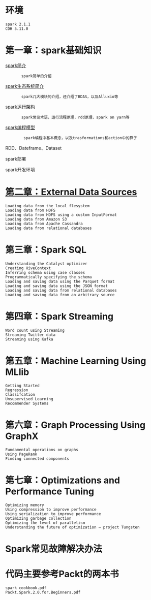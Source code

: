 # 环境
    
    spark 2.1.1
    CDH 5.11.0

# 第一章：spark基础知识

   [spark简介](https://github.com/jimmy-src/spark-learning/blob/master/%E7%AC%AC%E4%B8%80%E7%AB%A0%EF%BC%9Aspark%E5%9F%BA%E7%A1%80%E7%9F%A5%E8%AF%86/spark%E7%AE%80%E4%BB%8B.md)
        
           spark简单的介绍
        
   [spark生态系统简介](https://github.com/jimmy-src/spark-learning/blob/master/%E7%AC%AC%E4%B8%80%E7%AB%A0%EF%BC%9Aspark%E5%9F%BA%E7%A1%80%E7%9F%A5%E8%AF%86/spark%E7%94%9F%E6%80%81%E7%B3%BB%E7%BB%9F%E7%AE%80%E4%BB%8B.md)
   
           spark几大模块的介绍，还介绍了BDAS，以及Alluxio等
   
   [spark运行架构](https://github.com/jimmy-src/spark-learning/blob/master/%E7%AC%AC%E4%B8%80%E7%AB%A0%EF%BC%9Aspark%E5%9F%BA%E7%A1%80%E7%9F%A5%E8%AF%86/spark%E8%BF%90%E8%A1%8C%E6%9E%B6%E6%9E%84.md)
   
           spark常见术语，运行流程原理，rdd原理，spark on yarn等
   
   [spark编程模型](https://github.com/jimmy-src/spark-learning/blob/master/%E7%AC%AC%E4%B8%80%E7%AB%A0%EF%BC%9Aspark%E5%9F%BA%E7%A1%80%E7%9F%A5%E8%AF%86/spark%E7%BC%96%E7%A8%8B%E6%A8%A1%E5%9E%8B.md)
   
            spark编程中基本概念，以及trasformations和action中的算子
   
   RDD、Dateframe、Dataset
   
   spark部署
   
   spark开发环境

# [第二章：External Data Sources](https://github.com/jimmy-src/spark-learning/tree/master/%E7%AC%AC%E4%BA%8C%E7%AB%A0%EF%BC%9AExternal%20Data%20Sources)

    Loading data from the local flesystem 
    Loading data from HDFS 
    Loading data from HDFS using a custom InputFormat 
    Loading data from Amazon S3 
    Loading data from Apache Cassandra 
    Loading data from relational databases 
    
# 第三章：Spark SQL

    Understanding the Catalyst optimizer 
    Creating HiveContext 
    Inferring schema using case classes 
    Programmatically specifying the schema 
    Loading and saving data using the Parquet format 
    Loading and saving data using the JSON format 
    Loading and saving data from relational databases 
    Loading and saving data from an arbitrary source 
    
# 第四章：Spark Streaming

    Word count using Streaming 
    Streaming Twitter data 
    Streaming using Kafka
    
# 第五章：Machine Learning Using MLlib

    Getting Started
    Regression
    Classifcation
    Unsupervised Learning
    Recommender Systems
    
# 第六章：Graph Processing Using GraphX

    Fundamental operations on graphs 
    Using PageRank 
    Finding connected components
    
# 第七章：Optimizations and Performance Tuning

    Optimizing memory 
    Using compression to improve performance 
    Using serialization to improve performance 
    Optimizing garbage collection 
    Optimizing the level of parallelism 
    Understanding the future of optimization – project Tungsten
    

# Spark常见故障解决办法



# 代码主要参考Packt的两本书

    spark cookbook.pdf
    Packt.Spark.2.0.for.Beginners.pdf
    
